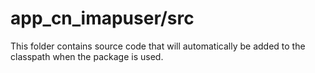 # app_cn_imapuser/src

This folder contains source code that will automatically be added to the classpath when
the package is used.
